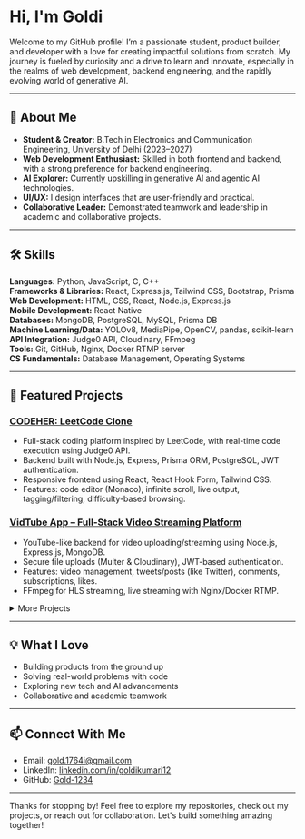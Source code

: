 # Hi, I'm Goldi

Welcome to my GitHub profile! I’m a passionate student, product builder, and developer with a love for creating impactful solutions from scratch. My journey is fueled by curiosity and a drive to learn and innovate, especially in the realms of web development, backend engineering, and the rapidly evolving world of generative AI.

---

## 🚀 About Me

- **Student & Creator:** B.Tech in Electronics and Communication Engineering, University of Delhi (2023–2027)
- **Web Development Enthusiast:** Skilled in both frontend and backend, with a strong preference for backend engineering.
- **AI Explorer:** Currently upskilling in generative AI and agentic AI technologies.
- **UI/UX:** I design interfaces that are user-friendly and practical.
- **Collaborative Leader:** Demonstrated teamwork and leadership in academic and collaborative projects.

---

## 🛠️ Skills

**Languages:** Python, JavaScript, C, C++  
**Frameworks & Libraries:** React, Express.js, Tailwind CSS, Bootstrap, Prisma  
**Web Development:** HTML, CSS, React, Node.js, Express.js  
**Mobile Development:** React Native  
**Databases:** MongoDB, PostgreSQL, MySQL, Prisma DB  
**Machine Learning/Data:** YOLOv8, MediaPipe, OpenCV, pandas, scikit-learn  
**API Integration:** Judge0 API, Cloudinary, FFmpeg  
**Tools:** Git, GitHub, Nginx, Docker RTMP server  
**CS Fundamentals:** Database Management, Operating Systems

---

## 🌟 Featured Projects

### [CODEHER: LeetCode Clone](https://github.com/Gold-1234/CODEHER)
- Full-stack coding platform inspired by LeetCode, with real-time code execution using Judge0 API.
- Backend built with Node.js, Express, Prisma ORM, PostgreSQL, JWT authentication.
- Responsive frontend using React, React Hook Form, Tailwind CSS.
- Features: code editor (Monaco), infinite scroll, live output, tagging/filtering, difficulty-based browsing.

### [VidTube App – Full-Stack Video Streaming Platform](https://github.com/Gold-1234/VidTube)
- YouTube-like backend for video uploading/streaming using Node.js, Express.js, MongoDB.
- Secure file uploads (Multer & Cloudinary), JWT-based authentication.
- Features: video management, tweets/posts (like Twitter), comments, subscriptions, likes.
- FFmpeg for HLS streaming, live streaming with Nginx/Docker RTMP.

<details>
  <summary>More Projects</summary>

  - [Object Recognition System for Video Analysis](https://github.com/Gold-1234/ObjectRecognition)
    - ML pipeline for object detection in videos (MediaPipe, YOLOv8, OpenCV, pandas, scikit-learn).
    - Text-to-speech and pose recognition for accessibility.
    - Achieved 85% F1-score on optimal parameters.

  <!-- Add more projects here as you wish, with a one-liner and link -->
</details>

---

## 💡 What I Love

- Building products from the ground up
- Solving real-world problems with code
- Exploring new tech and AI advancements
- Collaborative and academic teamwork

---

## 📫 Connect With Me

- Email: gold.1764i@gmail.com
- LinkedIn: [linkedin.com/in/goldikumari12](https://linkedin.com/in/goldikumari12)
- GitHub: [Gold-1234](https://github.com/Gold-1234)

---

Thanks for stopping by! Feel free to explore my repositories, check out my projects, or reach out for collaboration. Let's build something amazing together!
